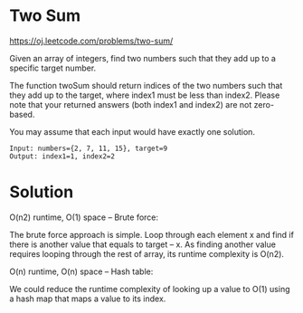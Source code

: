 Two Sum
=======
https://oj.leetcode.com/problems/two-sum/

Given an array of integers, find two numbers such that they add up to a specific target number.

The function twoSum should return indices of the two numbers such that they add up to the target,
where index1 must be less than index2. Please note that your returned answers (both index1 and index2) are not zero-based.

You may assume that each input would have exactly one solution.

    Input: numbers={2, 7, 11, 15}, target=9
    Output: index1=1, index2=2


Solution
========
O(n2) runtime, O(1) space – Brute force:

The brute force approach is simple. Loop through each element x and find if there is another value that equals to target – x.
As finding another value requires looping through the rest of array, its runtime complexity is O(n2).


O(n) runtime, O(n) space – Hash table:

We could reduce the runtime complexity of looking up a value to O(1) using a hash map that maps a value to its index.
